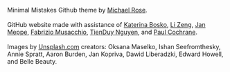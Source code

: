 Minimal Mistakes Github theme by <a href="https://github.com/mmistakes">Michael Rose</a>.
<br><br>
GitHub website made with assistance of <a href="https://github.com/k-bosko/k-bosko.github.io">Katerina Bosko</a>, <a href="https://zenglix.github.io/">Li Zeng</a>, <a href="https://www.janmeppe.com/">Jan Meppe</a>, <a href="https://www.fabriziomusacchio.com/">Fabrizio Musacchio</a>, <a href="https://adev42.com/demo-jekyll-mmistakes/">TienDuy Nguyen</a>, and <a href="https://ptc-it.de/">Paul Cochrane</a>.
<br><br>
Images by <a href="https://unsplash.com/">Unsplash.com</a> creators: Oksana Maselko, Ishan Seefromthesky, Annie Spratt, Aaron Burden, Jan Kopriva, Dawid Liberadzki, Edward Howell, and Belle Beauty.
